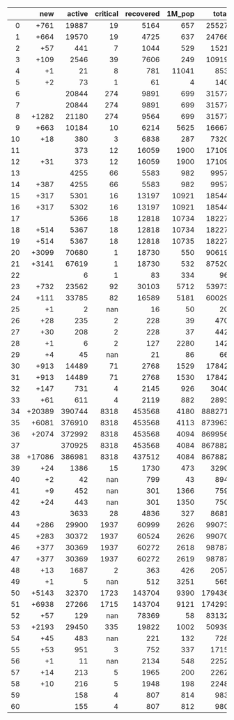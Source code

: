 |    |    new |   active |   critical |   recovered |   1M_pop |   total |
|---:|-------:|---------:|-----------:|------------:|---------:|--------:|
|  0 |   +761 |    19887 |         19 |        5164 |      657 |   25527 |
|  1 |   +664 |    19570 |         19 |        4725 |      637 |   24766 |
|  2 |    +57 |      441 |          7 |        1044 |      529 |    1521 |
|  3 |   +109 |     2546 |         39 |        7606 |      249 |   10919 |
|  4 |     +1 |       21 |          8 |         781 |    11041 |     853 |
|  5 |     +2 |       73 |          1 |          61 |        4 |     140 |
|  6 |        |    20844 |        274 |        9891 |      699 |   31577 |
|  7 |        |    20844 |        274 |        9891 |      699 |   31577 |
|  8 |  +1282 |    21180 |        274 |        9564 |      699 |   31577 |
|  9 |   +663 |    10184 |         10 |        6214 |     5625 |   16667 |
| 10 |    +18 |      380 |          3 |        6838 |      287 |    7320 |
| 11 |        |      373 |         12 |       16059 |     1900 |   17109 |
| 12 |    +31 |      373 |         12 |       16059 |     1900 |   17109 |
| 13 |        |     4255 |         66 |        5583 |      982 |    9957 |
| 14 |   +387 |     4255 |         66 |        5583 |      982 |    9957 |
| 15 |   +317 |     5301 |         16 |       13197 |    10921 |   18544 |
| 16 |   +317 |     5302 |         16 |       13197 |    10921 |   18544 |
| 17 |        |     5366 |         18 |       12818 |    10734 |   18227 |
| 18 |   +514 |     5367 |         18 |       12818 |    10734 |   18227 |
| 19 |   +514 |     5367 |         18 |       12818 |    10735 |   18227 |
| 20 |  +3099 |    70680 |          1 |       18730 |      550 |   90619 |
| 21 |  +3141 |    67619 |          1 |       18730 |      532 |   87520 |
| 22 |        |        6 |          1 |          83 |      334 |      96 |
| 23 |   +732 |    23562 |         92 |       30103 |     5712 |   53973 |
| 24 |   +111 |    33785 |         82 |       16589 |     5181 |   60029 |
| 25 |     +1 |        2 |        nan |          16 |       50 |      20 |
| 26 |    +28 |      235 |          2 |         228 |       39 |     470 |
| 27 |    +30 |      208 |          2 |         228 |       37 |     442 |
| 28 |     +1 |        6 |          2 |         127 |     2280 |     142 |
| 29 |     +4 |       45 |        nan |          21 |       86 |      66 |
| 30 |   +913 |    14489 |         71 |        2768 |     1529 |   17842 |
| 31 |   +913 |    14489 |         71 |        2768 |     1530 |   17842 |
| 32 |   +147 |      731 |          4 |        2145 |      926 |    3040 |
| 33 |    +61 |      611 |          4 |        2119 |      882 |    2893 |
| 34 | +20389 |   390744 |       8318 |      453568 |     4180 |  888271 |
| 35 |  +6081 |   376910 |       8318 |      453568 |     4113 |  873963 |
| 36 |  +2074 |   372992 |       8318 |      453568 |     4094 |  869956 |
| 37 |        |   370925 |       8318 |      453568 |     4084 |  867882 |
| 38 | +17086 |   386981 |       8318 |      437512 |     4084 |  867882 |
| 39 |    +24 |     1386 |         15 |        1730 |      473 |    3290 |
| 40 |     +2 |       42 |        nan |         799 |       43 |     894 |
| 41 |     +9 |      452 |        nan |         301 |     1366 |     759 |
| 42 |    +24 |      443 |        nan |         301 |     1350 |     750 |
| 43 |        |     3633 |         28 |        4836 |      327 |    8681 |
| 44 |   +286 |    29900 |       1937 |       60999 |     2626 |   99073 |
| 45 |   +283 |    30372 |       1937 |       60524 |     2626 |   99070 |
| 46 |   +377 |    30369 |       1937 |       60272 |     2618 |   98787 |
| 47 |   +377 |    30369 |       1937 |       60272 |     2619 |   98787 |
| 48 |    +13 |     1687 |          2 |         363 |      426 |    2057 |
| 49 |     +1 |        5 |        nan |         512 |     3251 |     565 |
| 50 |  +5143 |    32370 |       1723 |      143704 |     9390 |  179436 |
| 51 |  +6938 |    27266 |       1715 |      143704 |     9121 |  174293 |
| 52 |    +57 |      129 |        nan |       78369 |       58 |   83132 |
| 53 |  +2193 |    29450 |        335 |       19822 |     1002 |   50939 |
| 54 |    +45 |      483 |        nan |         221 |      132 |     728 |
| 55 |    +53 |      951 |          3 |         752 |      337 |    1715 |
| 56 |     +1 |       11 |        nan |        2134 |      548 |    2252 |
| 57 |    +14 |      213 |          5 |        1965 |      200 |    2262 |
| 58 |    +10 |      216 |          5 |        1948 |      198 |    2248 |
| 59 |        |      158 |          4 |         807 |      814 |     983 |
| 60 |        |      155 |          4 |         807 |      812 |     980 |